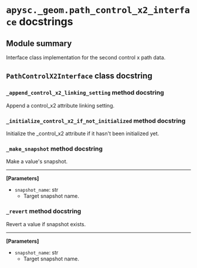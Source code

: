 # `apysc._geom.path_control_x2_interface` docstrings

## Module summary

Interface class implementation for the second control x path data.

## `PathControlX2Interface` class docstring

### `_append_control_x2_linking_setting` method docstring

Append a control_x2 attribute linking setting.

### `_initialize_control_x2_if_not_initialized` method docstring

Initialize the _control_x2 attribute if it hasn't been initialized yet.

### `_make_snapshot` method docstring

Make a value's snapshot.<hr>

**[Parameters]**

- `snapshot_name`: str
  - Target snapshot name.

### `_revert` method docstring

Revert a value if snapshot exists.<hr>

**[Parameters]**

- `snapshot_name`: str
  - Target snapshot name.
